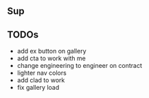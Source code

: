 ## Sup

## TODOs

<!-- - fix theme toggle -->

<!-- - left align about buttons -->
<!-- - on mobile swap image in about -->

- add ex button on gallery
- add cta to work with me
- change engineering to engineer on contract
- lighter nav colors
- add clad to work
- fix gallery load
